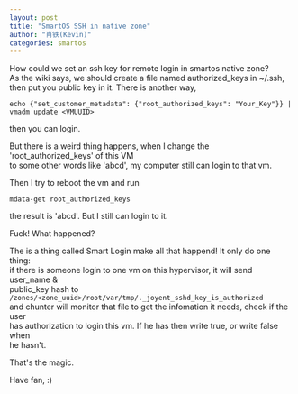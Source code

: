 ```yaml
---
layout: post
title: "SmartOS SSH in native zone"
author: "肖铁(Kevin)"
categories: smartos
---
```


How could we set an ssh key for remote login in smartos native zone?  
As the wiki says, we should create a file named authorized_keys in ~/.ssh,  
then put you public key in it.
There is another way, 
```shell
echo {"set_customer_metadata": {"root_authorized_keys": "Your_Key"}} | vmadm update <VMUUID>
```
then you can login.  


But there is a weird thing happens, when I change the 'root_authorized_keys' of this VM  
to some other words like 'abcd', my computer still can login to that vm.

Then I try to reboot the vm and run
```shell
mdata-get root_authorized_keys
```
the result is 'abcd'. But I still can login to it.

Fuck! What happened?  

The is a thing called Smart Login make all that happend! It only do one thing:  
if there is someone login to one vm on this hypervisor, it will send user_name &  
public_key hash to `/zones/<zone_uuid>/root/var/tmp/._joyent_sshd_key_is_authorized`  
and chunter will monitor that file to get the infomation it needs, check if the user  
has authorization to login this vm. If he has then write true, or write false when  
he hasn't.

That's the magic.

Have fan, :)